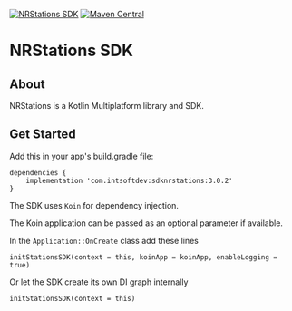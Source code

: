 [![NRStations SDK](https://img.shields.io/github/workflow/status/IntSoftDev/NRStationsKMP/NRStations-Android/main?logo=Android&style=plastic)](https://github.com/IntSoftDev/NRStationsKMP/actions/workflows/NRStations-Android.yml)
[![Maven Central](https://img.shields.io/maven-central/v/com.intsoftdev/sdknrstations?label=Maven%20Central)](https://search.maven.org/artifact/com.intsoftdev/sdknrstations)

# NRStations SDK

## About

NRStations is a Kotlin Multiplatform library and SDK.

## Get Started

Add this in your app's build.gradle file:

```
dependencies {
    implementation 'com.intsoftdev:sdknrstations:3.0.2'
}
```
The SDK uses `Koin` for dependency injection. 

The Koin application can be passed as an optional parameter if available.

In the `Application::OnCreate` class add these lines
```
initStationsSDK(context = this, koinApp = koinApp, enableLogging = true)
```

Or let the SDK create its own DI graph internally

```
initStationsSDK(context = this)
```

